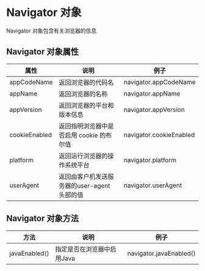 Navigator 对象
===

Navigator 对象包含有关浏览器的信息   

Navigator 对象属性
---

|属性|说明|例子|  
|---|---|---|   
|appCodeName|返回浏览器的代码名|navigator.appCodeName|   
|appName|返回浏览器的名称|navigator.appName|   
|appVersion|返回浏览器的平台和版本信息|navigator.appVersion|   
|cookieEnabled|返回指明浏览器中是否启用 cookie 的布尔值|navigator.cookieEnabled|   
|platform|返回运行浏览器的操作系统平台|navigator.platform|   
|userAgent|返回由客户机发送服务器的user-agent 头部的值|navigator.userAgent|   

Navigator 对象方法
---

|方法|说明|例子|  
|---|---|---|   
|javaEnabled()|指定是否在浏览器中启用Java|navigator.javaEnabled()|   

